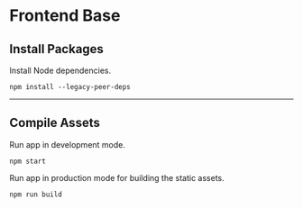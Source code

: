 # Frontend Base

## Install Packages

Install Node dependencies.

    npm install --legacy-peer-deps

---

## Compile Assets

Run app in development mode.

    npm start

Run app in production mode for building the static assets.

    npm run build

